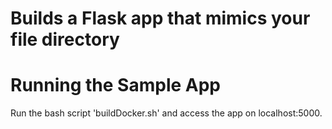 # Builds a Flask app that mimics your file directory
# Running the Sample App

Run the bash script 'buildDocker.sh' and access the app on localhost:5000.
